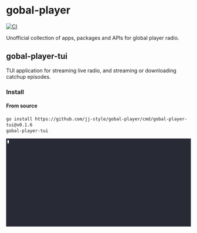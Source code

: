 # gobal-player

[![CI](https://github.com/jj-style/gobal-player/actions/workflows/ci.yml/badge.svg)](https://github.com/jj-style/gobal-player/actions/workflows/ci.yml)

Unofficial collection of apps, packages and APIs for global player radio.

## gobal-player-tui
TUI application for streaming live radio, and streaming or downloading catchup episodes.

### Install
#### From source
```
go install https://github.com/jj-style/gobal-player/cmd/gobal-player-tui@v0.1.6
gobal-player-tui
```

![tui-demo](.github/assets/tui.gif)

